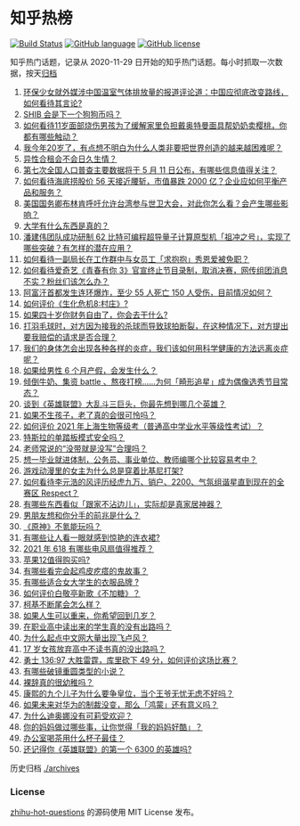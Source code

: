 # 知乎热榜
[![Build Status](https://github.com/ToWeLong/zhihu-hot-questions/workflows/CI/badge.svg)](https://github.com/ToWeLong/zhihu-hot-questions/actions)
[![GitHub language](https://img.shields.io/badge/language-golang-orange.svg)](https://golang.org/)
[![GitHub license](https://img.shields.io/github/license/ToWeLong/zhihu-hot-questions)](https://github.com/ToWeLong/zhihu-hot-questions/blob/main/LICENSE)

知乎热门话题，记录从 2020-11-29 日开始的知乎热门话题。每小时抓取一次数据，按天[归档](./archives)

<!-- BEGIN -->

1. [环保少女就外媒涉中国温室气体排放量的报道评论道：中国应彻底改变路线，如何看待其言论?](https://www.zhihu.com/question/458454363)
1. [SHIB 会是下一个狗狗币吗？](https://www.zhihu.com/question/455602405)
1. [如何看待11岁面部烧伤男孩为了缓解家里负担戴奥特曼面具帮奶奶卖樱桃，你都有哪些触动？](https://www.zhihu.com/question/458441722)
1. [我今年20岁了，有点想不明白为什么人类非要把世界创造的越来越困难呢？](https://www.zhihu.com/question/452475296)
1. [异性合租会不会日久生情？](https://www.zhihu.com/question/295424569)
1. [第七次全国人口普查主要数据将于 5 月 11 日公布，有哪些信息值得关注？](https://www.zhihu.com/question/458484293)
1. [如何看待海底捞股价 56 天接近腰斩，市值暴跌 2000 亿？企业应如何平衡产品和服务？](https://www.zhihu.com/question/458401875)
1. [美国国务卿布林肯呼吁允许台湾参与世卫大会，对此你怎么看？会产生哪些影响？](https://www.zhihu.com/question/458323936)
1. [大学有什么东西是真的？](https://www.zhihu.com/question/430807321)
1. [潘建伟团队成功研制 62 比特可编程超导量子计算原型机「祖冲之号」，实现了哪些突破？有怎样的潜在应用？](https://www.zhihu.com/question/458402313)
1. [如何看待一副局长在工作群中与女员工「求抱抱」秀恩爱被免职？](https://www.zhihu.com/question/458503250)
1. [如何看待爱奇艺《青春有你 3》官宣终止节目录制，取消决赛，网传组团消息不实？粉丝们该怎么办？](https://www.zhihu.com/question/458528380)
1. [阿富汗首都发生连环爆炸，至少 55 人死亡 150 人受伤，目前情况如何？](https://www.zhihu.com/question/458480026)
1. [如何评价《生化危机8:村庄》?](https://www.zhihu.com/question/401056274)
1. [如果四十岁你财务自由了，你会去干什么?](https://www.zhihu.com/question/323042685)
1. [打羽毛球时，对方因为接我的杀球而导致球拍断裂，在这种情况下，对方提出要我赔偿的请求是否合理？](https://www.zhihu.com/question/458085942)
1. [我们的身体怎会出现各种各样的炎症，我们该如何用科学健康的方法远离炎症呢？](https://www.zhihu.com/question/457066503)
1. [如果给男性 6 个月产假，会发生什么？](https://www.zhihu.com/question/458379267)
1. [倾倒牛奶、集资 battle 、熬夜打榜……为何「畸形追星」成为偶像选秀节目常态？](https://www.zhihu.com/question/458482372)
1. [谈到《英雄联盟》大乱斗三巨头，你最先想到哪几个英雄？](https://www.zhihu.com/question/457624791)
1. [如果不生孩子，老了真的会很可怜吗？](https://www.zhihu.com/question/444313202)
1. [如何评价 2021 年上海生物等级考（普通高中学业水平等级性考试）？](https://www.zhihu.com/question/455464126)
1. [特斯拉的单踏板模式安全吗？](https://www.zhihu.com/question/457106227)
1. [老师常说的“没带就是没写”合理吗？](https://www.zhihu.com/question/457033055)
1. [想一毕业就进体制，公务员、事业单位、教师编哪个比较容易考中？](https://www.zhihu.com/question/456370248)
1. [游戏动漫里的女主为什么总是穿着比基尼打架?](https://www.zhihu.com/question/453352120)
1. [如何看待李元浩的风评历经虎九万、销户、2200、气氛组谐星直到现在的全赛区 Respect？](https://www.zhihu.com/question/458398300)
1. [有哪些东西看似「跟家不沾边儿」，实际却是真家居神器？](https://www.zhihu.com/question/454606011)
1. [男朋友想和你分手的前兆是什么？](https://www.zhihu.com/question/23312889)
1. [《原神》不氪能玩吗？](https://www.zhihu.com/question/423647947)
1. [有哪些让人看一眼就感到惊艳的连衣裙?](https://www.zhihu.com/question/383661922)
1. [2021 年 618 有哪些电风扇值得推荐？](https://www.zhihu.com/question/456289811)
1. [苹果12值得购买吗?](https://www.zhihu.com/question/369674875)
1. [有哪些看完会起鸡皮疙瘩的鬼故事？](https://www.zhihu.com/question/447385140)
1. [有哪些适合女大学生的衣服品牌 ?](https://www.zhihu.com/question/37101521)
1. [如何评价白敬亭新歌《不加糖》？](https://www.zhihu.com/question/458425242)
1. [柯基不断尾会怎么样？](https://www.zhihu.com/question/366868572)
1. [如果人生可以重来，你希望回到几岁？](https://www.zhihu.com/question/457500157)
1. [在职业高中读出来的学生真的没有出路吗？](https://www.zhihu.com/question/457690176)
1. [为什么起点中文网大量出现飞卢风？](https://www.zhihu.com/question/454447604)
1. [17 岁女孩放弃高中不读书真的没出路吗？](https://www.zhihu.com/question/456404042)
1. [勇士 136:97 大胜雷霆，库里砍下 49 分，如何评价这场比赛？](https://www.zhihu.com/question/458480119)
1. [有哪些破镜重圆类型的小说？](https://www.zhihu.com/question/367778572)
1. [裸辞真的很幼稚吗？](https://www.zhihu.com/question/449669673)
1. [康熙的九个儿子为什么要争皇位，当个王爷无忧无虑不好吗？](https://www.zhihu.com/question/359062106)
1. [如果未来对华为的制裁没变，那么「鸿蒙」还有意义吗？](https://www.zhihu.com/question/458261749)
1. [为什么迪奥娜没有可莉受欢迎？](https://www.zhihu.com/question/458071219)
1. [你的妈妈做过哪些事，让你觉得「我的妈妈好酷」？](https://www.zhihu.com/question/458487978)
1. [办公室喝茶用什么杯子最佳？](https://www.zhihu.com/question/21898087)
1. [还记得你《英雄联盟》的第一个 6300 的英雄吗?](https://www.zhihu.com/question/456821024)

<!-- END -->

历史归档 [./archives](./archives)


### License
[zhihu-hot-questions](https://github.com/towelong/zhihu-hot-questions) 的源码使用 MIT License 发布。